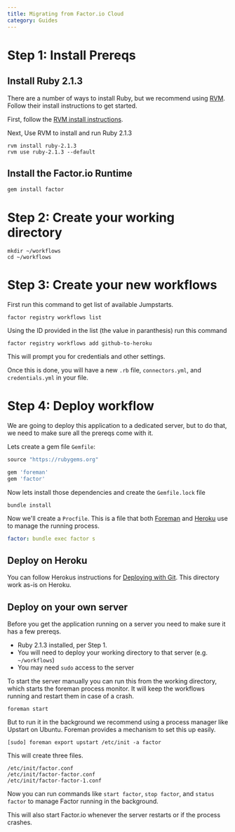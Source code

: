 ```yaml
---
title: Migrating from Factor.io Cloud
category: Guides
---
```


# Step 1: Install Prereqs

## Install Ruby 2.1.3
There are  a number of ways to install Ruby, but we recommend using [RVM](https://rvm.io/). Follow their install instructions to get started.

First, follow the [RVM install instructions](https://rvm.io/rvm/install).

Next, Use RVM to install and run Ruby 2.1.3

```shell
rvm install ruby-2.1.3
rvm use ruby-2.1.3 --default
```

## Install the Factor.io Runtime

```shell
gem install factor
```

# Step 2: Create your working directory

```shell
mkdir ~/workflows
cd ~/workflows
```

# Step 3: Create your new workflows

First run this command to get list of available Jumpstarts.

```shell
factor registry workflows list
```

Using the ID provided in the list (the value in paranthesis) run this command

```shell
factor registry workflows add github-to-heroku
```

This will prompt you for credentials and other settings.

Once this is done, you will have a new `.rb` file, `connectors.yml`, and `credentials.yml` in your file.

# Step 4: Deploy workflow 
We are going to deploy this application to a dedicated server, but to do that, we need to make sure all the prereqs come with it.

Lets create a gem file `Gemfile`:

```ruby
source "https://rubygems.org"

gem 'foreman'
gem 'factor'
```

Now lets install those dependencies and create the `Gemfile.lock` file

```shell
bundle install
```

Now we'll create a `Procfile`. This is a file that both [Foreman](http://theforeman.org/) and [Heroku](https://dashboard.heroku.com/) use to manage the running process.

```yaml
factor: bundle exec factor s
```

## Deploy on Heroku

You can follow Herokus instructions for [Deploying with Git](https://devcenter.heroku.com/articles/git). This directory work as-is on Heroku.

## Deploy on your own server

Before you get the application running on a server you need to make sure it has a few prereqs.

- Ruby 2.1.3 installed, per Step 1.
- You will need to deploy your working directory to that server (e.g. `~/workflows`)
- You may need `sudo` access to the server

To start the server manually you can run this from the working directory, which starts the foreman process monitor. It will keep the workflows running and restart them in case of a crash.

```shell
foreman start
```

But to run it in the background we recommend using a process manager like Upstart on Ubuntu. Foreman provides a mechanism to set this up easily.


```shell
[sudo] foreman export upstart /etc/init -a factor
```

This will create three files.

```shell
/etc/init/factor.conf
/etc/init/factor-factor.conf
/etc/init/factor-factor-1.conf
```

Now you can run commands like `start factor`, `stop factor`, and `status factor` to manage Factor running in the background.

This will also start Factor.io whenever the server restarts or if the process crashes.
